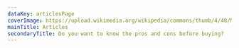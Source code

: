 ```yaml
---
dataKey: articlesPage
coverImage: https://upload.wikimedia.org/wikipedia/commons/thumb/4/48/Markdown-mark.svg/1200px-Markdown-mark.svg.png
mainTitle: Articles
secondaryTitle: Do you want to know the pros and cons before buying?
---
```

